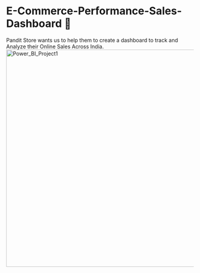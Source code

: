 # E-Commerce-Performance-Sales-Dashboard 🌟
Pandit Store wants  us to help them to create a dashboard  to track and Analyze their Online Sales Across India.
<img width="583" alt="Power_BI_Project1" src="https://github.com/user-attachments/assets/3e8778e1-881e-4f01-9bff-bfbf9f7ebd8b">

